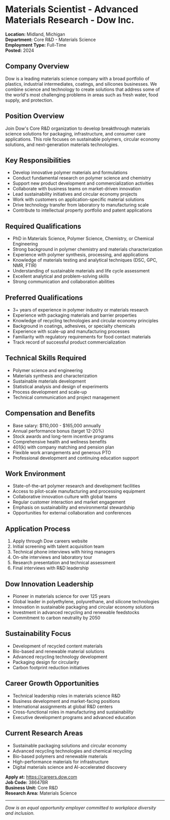# Materials Scientist - Advanced Materials Research - Dow Inc.

**Location:** Midland, Michigan  
**Department:** Core R&D - Materials Science  
**Employment Type:** Full-Time  
**Posted:** 2024  

## Company Overview

Dow is a leading materials science company with a broad portfolio of plastics, industrial intermediates, coatings, and silicones businesses. We combine science and technology to create solutions that address some of the world's most challenging problems in areas such as fresh water, food supply, and protection.

## Position Overview

Join Dow's Core R&D organization to develop breakthrough materials science solutions for packaging, infrastructure, and consumer care applications. This role focuses on sustainable polymers, circular economy solutions, and next-generation materials technologies.

## Key Responsibilities

- Develop innovative polymer materials and formulations
- Conduct fundamental research on polymer science and chemistry
- Support new product development and commercialization activities
- Collaborate with business teams on market-driven innovation
- Lead sustainability initiatives and circular economy projects
- Work with customers on application-specific material solutions
- Drive technology transfer from laboratory to manufacturing scale
- Contribute to intellectual property portfolio and patent applications

## Required Qualifications

- PhD in Materials Science, Polymer Science, Chemistry, or Chemical Engineering
- Strong background in polymer chemistry and materials characterization
- Experience with polymer synthesis, processing, and applications
- Knowledge of materials testing and analytical techniques (DSC, GPC, NMR, FTIR)
- Understanding of sustainable materials and life cycle assessment
- Excellent analytical and problem-solving skills
- Strong communication and collaboration abilities

## Preferred Qualifications

- 3+ years of experience in polymer industry or materials research
- Experience with packaging materials and barrier properties
- Knowledge of recycling technologies and circular economy principles
- Background in coatings, adhesives, or specialty chemicals
- Experience with scale-up and manufacturing processes
- Familiarity with regulatory requirements for food contact materials
- Track record of successful product commercialization

## Technical Skills Required

- Polymer science and engineering
- Materials synthesis and characterization
- Sustainable materials development
- Statistical analysis and design of experiments
- Process development and scale-up
- Technical communication and project management

## Compensation and Benefits

- Base salary: $110,000 - $165,000 annually
- Annual performance bonus (target 12-20%)
- Stock awards and long-term incentive programs
- Comprehensive health and wellness benefits
- 401(k) with company matching and pension plan
- Flexible work arrangements and generous PTO
- Professional development and continuing education support

## Work Environment

- State-of-the-art polymer research and development facilities
- Access to pilot-scale manufacturing and processing equipment
- Collaborative innovation culture with global teams
- Regular customer interaction and market engagement
- Emphasis on sustainability and environmental stewardship
- Opportunities for external collaboration and conferences

## Application Process

1. Apply through Dow careers website
2. Initial screening with talent acquisition team
3. Technical phone interviews with hiring managers
4. On-site interviews and laboratory tour
5. Research presentation and technical assessment
6. Final interviews with R&D leadership

## Dow Innovation Leadership

- Pioneer in materials science for over 125 years
- Global leader in polyethylene, polyurethane, and silicone technologies
- Innovation in sustainable packaging and circular economy solutions
- Investment in advanced recycling and renewable feedstocks
- Commitment to carbon neutrality by 2050

## Sustainability Focus

- Development of recycled content materials
- Bio-based and renewable material solutions
- Advanced recycling technology development
- Packaging design for circularity
- Carbon footprint reduction initiatives

## Career Growth Opportunities

- Technical leadership roles in materials science R&D
- Business development and market-facing positions
- International assignments at global R&D centers
- Cross-functional roles in manufacturing and sustainability
- Executive development programs and advanced education

## Current Research Areas

- Sustainable packaging solutions and circular economy
- Advanced recycling technologies and chemical recycling
- Bio-based polymers and renewable materials
- High-performance materials for infrastructure
- Digital materials science and AI-accelerated discovery

**Apply at:** https://careers.dow.com  
**Job Code:** 38647BR  
**Business Unit:** Core R&D  
**Research Area:** Materials Science

---

*Dow is an equal opportunity employer committed to workplace diversity and inclusion.*